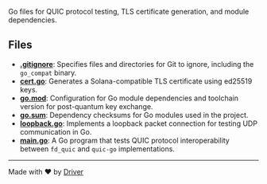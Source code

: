 <!--------------------------------------------------------------------------------->
<!-- IMPORTANT: This file is auto-generated by Driver (https://driver.ai). -------->
<!-- Manual edits may be overwritten on future commits. --------------------------->
<!--------------------------------------------------------------------------------->

Go files for QUIC protocol testing, TLS certificate generation, and module dependencies.


## Files
- **[.gitignore](.gitignore.md)**: Specifies files and directories for Git to ignore, including the `go_compat` binary.
- **[cert.go](cert.go.md)**: Generates a Solana-compatible TLS certificate using ed25519 keys.
- **[go.mod](go.mod.md)**: Configuration for Go module dependencies and toolchain version for post-quantum key exchange.
- **[go.sum](go.sum.md)**: Dependency checksums for Go modules used in the project.
- **[loopback.go](loopback.go.md)**: Implements a loopback packet connection for testing UDP communication in Go.
- **[main.go](main.go.md)**: A Go program that tests QUIC protocol interoperability between `fd_quic` and `quic-go` implementations.

---
Made with ❤️ by [Driver](https://www.driver.ai/)